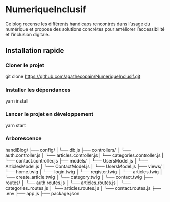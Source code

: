 # NumeriqueInclusif
Ce blog recense les différents handicaps rencontrés dans l’usage du numérique et propose des solutions concrètes pour améliorer l’accessibilité et l’inclusion digitale.

## Installation rapide

### Cloner le projet
git clone https://github.com/agathecopain/NumeriqueInclusif.git

### Installer les dépendances
yarn install

### Lancer le projet en développement
yarn start


### Arborescence
handiBlog/
├── config/
|   └── db.js
├── controllers/
│   └── auth.controller.js
│   └── articles.controller.js
|   └── categories.controller.js
|   └── contact.controller.js
├── models/
│   └── UsersModel.js
│   └── ArticlesModel.js
│   └── ContactModel.js
│   └── UsersModel.js
├── views/
│   └── home.twig
│   └── login.twig
│   └── register.twig
│   └── articles.twig
│   └── create_article.twig
│   └── category.twig
│   └── contact.twig
├── routes/
│   └── auth.routes.js
│   └── articles.routes.js
│   └── categories..routes.js
│   └── articles.routes.js
│   └── contact.routes.js
├── .env
├── app.js
├── package.json

